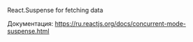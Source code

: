 React.Suspense for fetching data

Документация: https://ru.reactjs.org/docs/concurrent-mode-suspense.html